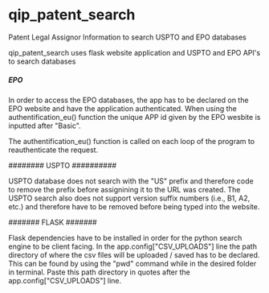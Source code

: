 # qip_patent_search
Patent Legal Assignor Information to search USPTO and EPO databases

qip_patent_search uses flask website application and USPTO and EPO API's to search databases

##### EPO ##########
In order to access the EPO databases, the app has to be declared on the EPO website and have the application authenticated. When using the authentification_eu() function the unique APP id given by the EPO wesbite is inputted after "Basic".

The authentification_eu() function is called on each loop of the program to reauthenticate the request. 


######## USPTO ##########

USPTO database does not search with the "US" prefix and therefore code to remove the prefix before assignining it to the URL was created. The USPTO search also does not support version suffix numbers (i.e., B1, A2, etc.) and therefore have to be removed before being typed into the website. 


####### FLASK #######

Flask dependencies have to be installed in order for the python search engine to be client facing. In the app.config["CSV_UPLOADS"] line the path directory of where the csv files will be uploaded / saved has to be declared. This can be found by using the "pwd" command while in the desired folder in terminal. Paste this path directory in quotes after the app.config["CSV_UPLOADS"] line.
